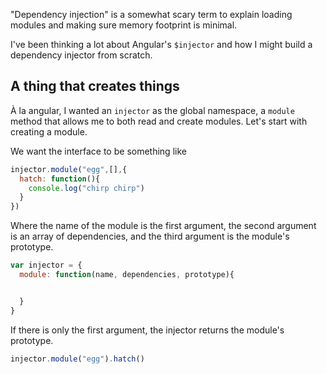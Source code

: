 "Dependency injection" is a somewhat scary term to explain loading modules and making sure
memory footprint is minimal.

I've been thinking a lot about Angular's `$injector` and how I might build a dependency injector
from scratch.

## A thing that creates things

À la angular, I wanted an `injector` as the global namespace, a `module` method that allows
me to both read and create modules. Let's start with creating a module.

We want the interface to be something like

```js
injector.module("egg",[],{
  hatch: function(){
    console.log("chirp chirp")
  }
})
```

Where the name of the module is the first argument, the second argument is
an array of dependencies, and the third argument is the module's prototype.

```js
var injector = {
  module: function(name, dependencies, prototype){


  }
}
```

If there is only the first argument, the injector returns the module's prototype.

```js
injector.module("egg").hatch()
```